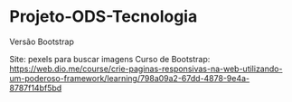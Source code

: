 # Projeto-ODS-Tecnologia
Versão Bootstrap

Site: pexels para buscar imagens
Curso de Bootstrap: https://web.dio.me/course/crie-paginas-responsivas-na-web-utilizando-um-poderoso-framework/learning/798a09a2-67dd-4878-9e4a-8787f14bf5bd
